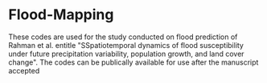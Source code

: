 # Flood-Mapping
These codes are used for the study conducted on flood prediction of Rahman et al. entitle "SSpatiotemporal dynamics of flood susceptibility under future precipitation variability, population growth, and land cover change". The codes can be publically available for use after the manuscript accepted
